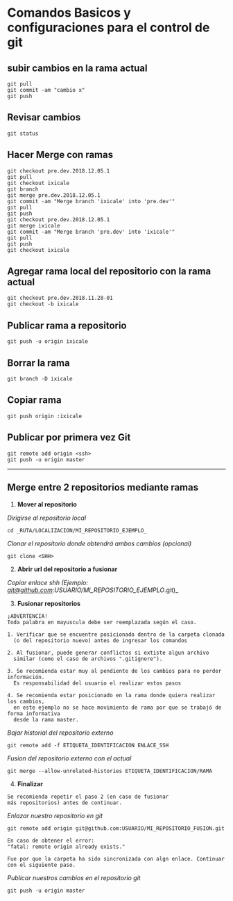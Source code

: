# Comandos Basicos y configuraciones para el control de git

## subir cambios en la rama actual

```
git pull
git commit -am "cambio x"
git push
```


## Revisar cambios

```
git status
```


## Hacer Merge con ramas

```
git checkout pre.dev.2018.12.05.1 
git pull
git checkout ixicale
git branch
git merge pre.dev.2018.12.05.1
git commit -am "Merge branch 'ixicale' into 'pre.dev'"
git pull
git push
git checkout pre.dev.2018.12.05.1 
git merge ixicale 
git commit -am "Merge branch 'pre.dev' into 'ixicale'"
git pull
git push
git checkout ixicale
```


## Agregar rama local del repositorio con la rama actual

```
git checkout pre.dev.2018.11.28-01 
git checkout -b ixicale
```

## Publicar rama a repositorio 

```
git push -u origin ixicale
```

## Borrar la rama 

```
git branch -D ixicale
```

## Copiar rama

```
git push origin :ixicale
```


## Publicar por primera vez Git
```
git remote add origin <ssh>
git push -u origin master
```
--- 

## Merge entre 2 repositorios mediante ramas
1. **Mover al repositorio**

_Dirigirse al repositorio local_
```
cd _RUTA/LOCALIZACION/MI_REPOSITORIO_EJEMPLO_
```

_Clonar el repositorio donde obtendrá ambos cambios (opcional)_
```
git clone <SHH>
```


2. **Abrir url del repositorio a fusionar**

_Copiar enlace shh (Ejemplo: git@github.com:USUARIO/MI_REPOSITORIO_EJEMPLO_.git)_


3. **Fusionar repositorios**
```
¡ADVERTENCIA!
Toda palabra en mayuscula debe ser reemplazada según el caso. 

1. Verificar que se encuentre posicionado dentro de la carpeta clonada 
  (o del repositorio nuevo) antes de ingresar los comandos

2. Al fusionar, puede generar conflictos si extiste algun archivo 
  similar (como el caso de archivos ".gitignore").

3. Se recomienda estar muy al pendiente de los cambios para no perder información. 
  Es responsabilidad del usuario el realizar estos pasos

4. Se recomienda estar posicionado en la rama donde quiera realizar los cambios, 
  en este ejemplo no se hace movimiento de rama por que se trabajó de forma informativa
  desde la rama master.
```

_Bajar historial del repositorio externo_
```
git remote add -f ETIQUETA_IDENTIFICACION ENLACE_SSH
```

_Fusion del repositorio externo con el actual_
```
git merge --allow-unrelated-histories ETIQUETA_IDENTIFICACION/RAMA
```


4. **Finalizar**
```
Se recomienda repetir el paso 2 (en caso de fusionar 
más repositorios) antes de continuar.
```

*Enlazar nuestro repositorio en git*
```
git remote add origin git@github.com:USUARIO/MI_REPOSITORIO_FUSION.git
```
```
En caso de obtener el error: 
"fatal: remote origin already exists."

Fue por que la carpeta ha sido sincronizada con algn enlace. Continuar con el siguiente paso.
```

*Publicar nuestros cambios en el repositorio git*
```
git push -u origin master
```




